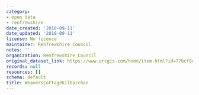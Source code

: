 ```yaml
---
category:
- open data
- renfrewshire
date_created: '2018-09-11'
date_updated: '2018-09-11'
license: No licence
maintainer: Renfrewshire Council
notes: ''
organization: Renfrewshire Council
original_dataset_link: https://www.arcgis.com/home/item.html?id=77bcf8ec519f4cebb1d5f3a1a79d66ae
records: null
resources: []
schema: default
title: WeaversCottageKilbarchan
---
```

